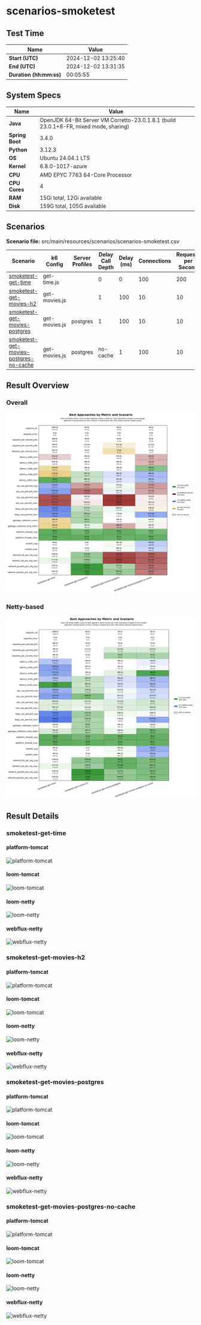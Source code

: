 # scenarios-smoketest

## Test Time

| **Name**                | **Value** |
|-------------------------|-----------|
| **Start (UTC)** | 2024-12-02 13:25:40 |
| **End (UTC)** | 2024-12-02 13:31:35 |
| **Duration (hh:mm:ss)** | 00:05:55 |

## System Specs

| **Name**                | **Value** |
|-------------------------|-----------|
| **Java** | OpenJDK 64-Bit Server VM Corretto-23.0.1.8.1 (build 23.0.1+8-FR, mixed mode, sharing) |
| **Spring Boot** | 3.4.0 |
| **Python** | 3.12.3 |
| **OS** | Ubuntu 24.04.1 LTS |
| **Kernel** | 6.8.0-1017-azure |
| **CPU** | AMD EPYC 7763 64-Core Processor |
| **CPU Cores** | 4 |
| **RAM** | 15Gi total, 12Gi available |
| **Disk** | 159G total, 105G available |

## Scenarios

**Scenario file:** src/main/resources/scenarios/scenarios-smoketest.csv

| Scenario | k6 Config | Server Profiles | Delay Call Depth | Delay (ms) | Connections | Requests per Second | Warmup Duration (s) | Test Duration (s) |
|----------|-----------|-----------------|------------------|------------|-------------|---------------------|---------------------|------------------|
| [smoketest-get-time](#smoketest-get-time) | get-time.js |  | 0 | 0 | 100 | 200 | 2 | 6 |
| [smoketest-get-movies-h2](#smoketest-get-movies-h2) | get-movies.js |  | 1 | 100 | 10 | 10 | 0 | 6 |
| [smoketest-get-movies-postgres](#smoketest-get-movies-postgres) | get-movies.js | postgres | 1 | 100 | 10 | 10 | 0 | 6 |
| [smoketest-get-movies-postgres-no-cache](#smoketest-get-movies-postgres-no-cache) | get-movies.js | postgres|no-cache | 1 | 100 | 10 | 10 | 0 | 6 |

## Result Overview

### Overall

![Overall Results](./results.png)
### Netty-based

![Netty Results](./results-netty.png)

## Result Details


### smoketest-get-time

#### platform-tomcat

![platform-tomcat](./smoketest-get-time/platform-tomcat.png)

#### loom-tomcat

![loom-tomcat](./smoketest-get-time/loom-tomcat.png)

#### loom-netty

![loom-netty](./smoketest-get-time/loom-netty.png)

#### webflux-netty

![webflux-netty](./smoketest-get-time/webflux-netty.png)


### smoketest-get-movies-h2

#### platform-tomcat

![platform-tomcat](./smoketest-get-movies-h2/platform-tomcat.png)

#### loom-tomcat

![loom-tomcat](./smoketest-get-movies-h2/loom-tomcat.png)

#### loom-netty

![loom-netty](./smoketest-get-movies-h2/loom-netty.png)

#### webflux-netty

![webflux-netty](./smoketest-get-movies-h2/webflux-netty.png)


### smoketest-get-movies-postgres

#### platform-tomcat

![platform-tomcat](./smoketest-get-movies-postgres/platform-tomcat.png)

#### loom-tomcat

![loom-tomcat](./smoketest-get-movies-postgres/loom-tomcat.png)

#### loom-netty

![loom-netty](./smoketest-get-movies-postgres/loom-netty.png)

#### webflux-netty

![webflux-netty](./smoketest-get-movies-postgres/webflux-netty.png)


### smoketest-get-movies-postgres-no-cache

#### platform-tomcat

![platform-tomcat](./smoketest-get-movies-postgres-no-cache/platform-tomcat.png)

#### loom-tomcat

![loom-tomcat](./smoketest-get-movies-postgres-no-cache/loom-tomcat.png)

#### loom-netty

![loom-netty](./smoketest-get-movies-postgres-no-cache/loom-netty.png)

#### webflux-netty

![webflux-netty](./smoketest-get-movies-postgres-no-cache/webflux-netty.png)


